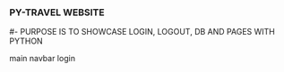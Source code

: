 ### PY-TRAVEL WEBSITE

<!-- PURPOSE OF WEBSITE -->

#- PURPOSE IS TO SHOWCASE LOGIN, LOGOUT, DB AND PAGES WITH PYTHON

<!-- BRANCHES -->

main
navbar
login
